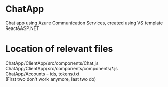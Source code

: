 # ChatApp
Chat app using Azure Communication Services, created using VS template React&amp;ASP.NET

# Location of relevant files
ChatApp/ClientApp/src/components/Chat.js  
ChatApp/ClientApp/src/components/components/*.js  
ChatApp/Accounts - ids, tokens.txt  
 (First two don't work anymore, last two do)
